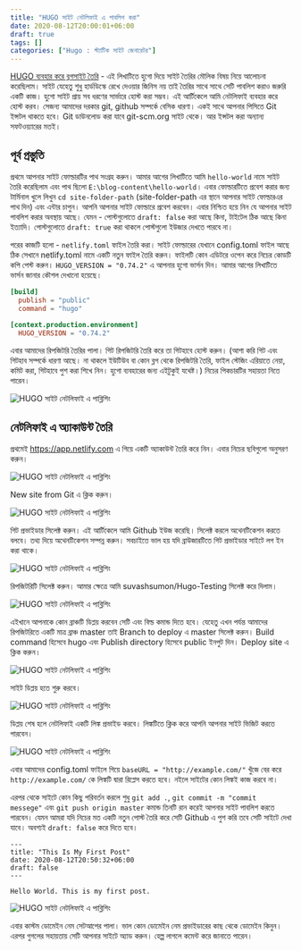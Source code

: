 ```yaml
---
title: "HUGO সাইট নেটলিফাই এ পাবলিশ করা"
date: 2020-08-12T20:00:01+06:00
draft: true
tags: []
categories: ["Hugo : স্ট্যাটিক সাইট জেনারেটর"]
---
```


[HUGO ব্যবহার করে ব্লগসাইট তৈরি](/post/hugo-deye-blogsite-toiri/) - এই লিখাটিতে হুগো দিয়ে সাইট তৈরির মৌলিক বিষয় নিয়ে আলোচনা করেছিলাম। সাইট যেহেতু শুধু হার্ডডিস্কে রেখে দেওয়ার জিনিস নয় তাই তৈরির সাথে সাথে সেটি পাবলিশ করাও জরুরি একটি কাজ। হুগো সাইট প্রায় সব ধরণের সার্ভারে হোস্ট করা সম্ভব। এই আর্টিকেলে আমি নেটলিফাই ব্যবহার করে হোস্ট করব। সেজন্য আমাদের দরকার  git, github সম্পর্কে বেসিক ধারণা। একই সাথে আপনার পিসিতে  Git ইন্সটল থাকতে হবে। Git ডাউনলোড করা যাবে git-scm.org সাইট থেকে। আর ইন্সটল করা অন্যান্য সফটওয়্যারের মতই।

## পূর্ব প্রস্তুতি
প্রথমে আপনার সাইট ফোল্ডারটির পাথ সংগ্রহ করুন। আমার আগের লিখাটিতে আমি `hello-world` নামে সাইট তৈরি করেছিলাম এবং পাথ ছিলো `E:\blog-content\hello-world`। এবার ফোল্ডারটিতে প্রবেশ করার জন্য টার্মিনাল খুলে লিখুন `cd site-folder-path` (site-folder-path এর স্থানে আপনার সাইট ফোল্ডারএর পাথ দিন) এবং এন্টার চাপুন। আপনি আপনার সাইট ফোল্ডারে প্রবেশ করবেন। এবার নিশ্চিত হয়ে নিন যে আপনার সাইট পাবলিশ করার অবস্থায় আছে। যেমন - পোস্টগুলোতে  `draft: false` করা আছে কিনা, টাইটেল ঠিক আছে কিনা ইত্যাদি। পোস্টগুলোতে  `draft: true` করা থাকলে পোস্টগুলো ইউজার দেখতে পারবে না।

পরের কাজটি হলো - `netlify.toml` ফাইল তৈরি করা। সাইট ফোল্ডারের যেখানে config.toml ফাইল আছে ঠিক সেখানে netlify.toml নামে একটি নতুন ফাইল তৈরি করুন। ফাইলটি কোন এডিটরে ওপেন করে নিচের কোডটি কপি পেস্ট করুন। `HUGO_VERSION = "0.74.2"` এ আপনার হুগো ভার্সন দিন। আমার আগের লিখাটিতে ভার্সন জানার কৌশল দেখানো হয়েছে।

```toml
[build]
  publish = "public"
  command = "hugo"
  
[context.production.environment]
  HUGO_VERSION = "0.74.2"
```

এবার আমাদের রিপজিটরি তৈরির পালা। গিট রিপজিটরি তৈরি করে তা গিটহাবে হোস্ট করুন। (আশা করি গিট এবং গিটহাব সম্পর্কে ধারণা আছে। না থাকলে ইউটিউব বা কোন ব্লগ থেকে রিপজিটরি তৈরি, ফাইল স্টেজিং এরিয়াতে নেয়া, কমিট করা, গিটহাবে পুশ করা শিখে নিন। হুগো ব্যবহারের জন্য এইটুকুই  যথেষ্ট।) নিচের পিকচারটির সহায়তা নিতে পারেন।

![HUGO সাইট নেটলিফাই এ পাব্লিশিং](/images/august20/git-github.gif)

## নেটলিফাই এ অ্যাকাউন্ট তৈরি
প্রথমেই https://app.netlify.com এ গিয়ে একটি অ্যাকাউন্ট তৈরি করে নিন। এবার নিচের ছবিগুলো অনুসরণ করুন।

![HUGO সাইট নেটলিফাই এ পাব্লিশিং](/images/august20/netlify-1.jpg)

New site from Git এ ক্লিক করুন।

![HUGO সাইট নেটলিফাই এ পাব্লিশিং](/images/august20/netlify-2.jpg)

গিট প্রভাইডার সিলেক্ট করুন। এই আর্টিকেলে আমি Github ইউজ করেছি। সিলেক্ট করলে অথেনটিকেশন করতে বলবে। তথ্য দিয়ে অথেনটিকেশন সম্পন্ন করুন। সবচাইতে ভাল হয় যদি ব্রাউজারটিতে গিট প্রভাইডার সাইটে লগ ইন করা থাকে।

![HUGO সাইট নেটলিফাই এ পাব্লিশিং](/images/august20/netlify-3.jpg)

রিপজিটরিটি সিলেক্ট করুন। আমার ক্ষেত্রে আমি suvashsumon/Hugo-Testing সিলেক্ট করে দিলাম।

![HUGO সাইট নেটলিফাই এ পাব্লিশিং](/images/august20/netlify-4.jpg)

এইখানে আপনাকে কোন ব্রাঞ্চটি ডিপ্লয় করবেন সেটি এবং বিল্ড কমান্ড দিতে হবে। যেহেতু এখন পর্যন্ত আমাদের রিপজিটরিতে একটি মাত্র ব্রাঞ্চ master তাই Branch to deploy এ master সিলেক্ট করুন। Build command হিসেবে hugo এবং Publish directory হিসেবে public ইনপুট দিন। Deploy site এ ক্লিক করুন।

![HUGO সাইট নেটলিফাই এ পাব্লিশিং](/images/august20/netlify-5.jpg)

সাইট ডিপ্লয় হতে শুরু করবে।

![HUGO সাইট নেটলিফাই এ পাব্লিশিং](/images/august20/netlify-6.jpg)

ডিপ্লয় শেষ হলে নেটলিফাই একটি লিঙ্ক প্রভাইড করবে। লিঙ্কটিতে ক্লিক করে আপনি আপনার সাইট ভিজিট করতে পারবেন।

![HUGO সাইট নেটলিফাই এ পাব্লিশিং](/images/august20/netlify-7.jpg)

এবার আমাদের  config.toml ফাইলে গিয়ে `baseURL = "http://example.com/"` খুঁজে বের করে `http://example.com/` কে লিঙ্কটি দ্বারা রিপ্লেস করতে হবে। নইলে সাইটের কোন লিঙ্কই কাজ করবে না।

এরপর থেকে সাইটে কোন কিছু পরিবর্তন করলে শুধু `git add .`, `git commit -m "commit messege"` এবং `git push origin master` কমান্ড তিনটি রান করেই আপনার সাইট পাবলিশ করতে পারবেন। যেমন আমরা যদি নিচের মত একটি নতুন পোস্ট তৈরি করে সেটি Github এ পুশ করি তবে সেটি সাইটে দেখা যাবে। অবশ্যই `draft: false` করে দিতে হবে।

```
---
title: "This Is My First Post"
date: 2020-08-12T20:50:32+06:00
draft: false
---

Hello World. This is my first post.
```

![HUGO সাইট নেটলিফাই এ পাব্লিশিং](/images/august20/netlify-8.jpg)

এবার কাস্টম ডোমেইন নেম সেটআপের পালা। ভাল কোন ডোমেইন নেম প্রভাইডারের কাছ থেকে ডোমেইন কিনুন। এরপর গুগলের সহায়তায় সেটি আপনার সাইটে অ্যাড করুন। হেল্প লাগলে কমেন্ট করে জানাতে পারেন।